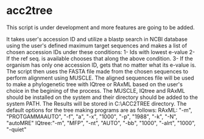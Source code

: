 # acc2tree
This script is under development and more features are going to be added.

It takes user's accession ID and utilize a blastp search in NCBI database using the user's defined maximum target sequences and makes a list of chosen accession IDs under these conditions:
1- Ids with lowest e-value
2- If the ref seq. is available chooses that along the above condition.
3- If the organism has only one accession ID, gets that no matter what its e-value is.
The script then uses the FASTA file made from the chosen sequences to perform alignment using MUSCLE.
The aligned sequences file will be used to make a phylogenetic tree with IQtree or RAxML based on the user's choice in the begining of the process.
The MUSCLE, IQtree and RAxML should be installed on the system and their directory should be added to the system PATH.
The Results will be stored in C:\ACC2TREE directory.
The default options for the tree making programs are as follows:
RAxML: "-m", "PROTGAMMAAUTO", "-f", "a", "-x", "1000", "-p", "1988", "-k", "-N", "autoMRE"
IQtree:"-m", "MFP", "-nt", "AUTO", "-bb", "1000", "-alrt", "1000", "-quiet"

